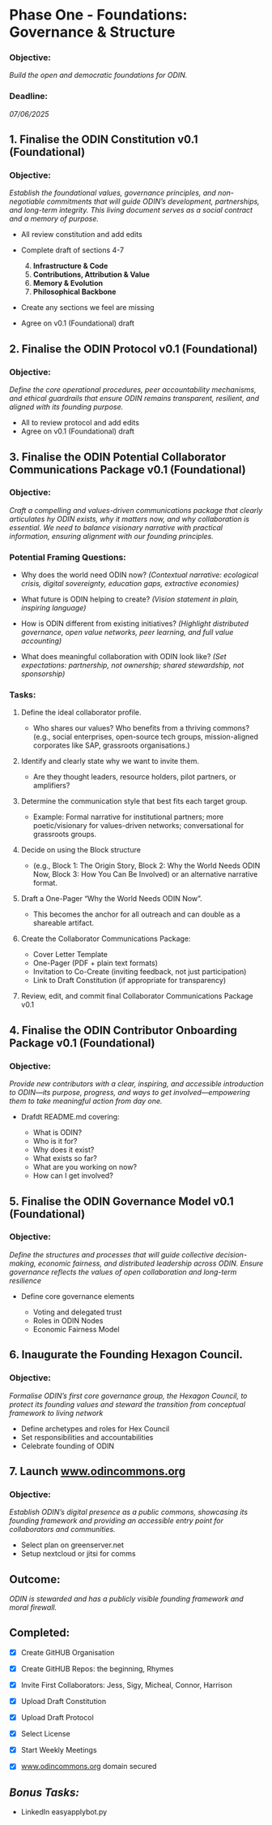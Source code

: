 # Phase One - Foundations: Governance & Structure

### **Objective**:

_Build the open and democratic foundations for ODIN._

### **Deadline:**

_07/06/2025_

## 1. Finalise the ODIN Constitution v0.1 (Foundational)

### **Objective:**

_Establish the foundational values, governance principles, and non-negotiable commitments that will guide ODIN’s development, partnerships, and long-term integrity. This living document serves as a social contract and a memory of purpose._

- All review constitution and add edits
- Complete draft of sections 4-7
  
  4. **Infrastructure & Code**
  5. **Contributions, Attribution & Value**
  6. **Memory & Evolution**
  7. **Philosophical Backbone**

- Create any sections we feel are missing
- Agree on v0.1 (Foundational) draft

## 2. Finalise the ODIN Protocol v0.1 (Foundational)

### **Objective:** 

_Define the core operational procedures, peer accountability mechanisms, and ethical guardrails that ensure ODIN remains transparent, resilient, and aligned with its founding purpose._

- All to review protocol and add edits
- Agree on v0.1 (Foundational) draft

## 3. Finalise the ODIN Potential Collaborator Communications Package v0.1 (Foundational)

### **Objective:** 

_Craft a compelling and values-driven communications package that clearly articulates hy ODIN exists, why it matters now, and why collaboration is essential. We need to balance visionary narrative with practical information, ensuring alignment with our founding principles._

### Potential Framing Questions:

- Why does the world need ODIN now? _(Contextual narrative: ecological crisis, digital sovereignty, education gaps, extractive economies)_

- What future is ODIN helping to create? _(Vision statement in plain, inspiring language)_

- How is ODIN different from existing initiatives? _(Highlight distributed governance, open value networks, peer learning, and full value accounting)_

- What does meaningful collaboration with ODIN look like? _(Set expectations: partnership, not ownership; shared stewardship, not sponsorship)_

### Tasks:

1. Define the ideal collaborator profile.
    - Who shares our values? Who benefits from a thriving commons? (e.g., social enterprises, open-source tech groups, mission-aligned corporates like SAP, grassroots organisations.)

2. Identify and clearly state why we want to invite them.
    - Are they thought leaders, resource holders, pilot partners, or amplifiers?

3. Determine the communication style that best fits each target group.
    - Example: Formal narrative for institutional partners; more poetic/visionary for values-driven networks; conversational for grassroots groups.

4. Decide on using the Block structure 
    - (e.g., Block 1: The Origin Story, Block 2: Why the World Needs ODIN Now, Block 3: How You Can Be Involved) or an alternative narrative format.

5. Draft a One-Pager “Why the World Needs ODIN Now”.
    - This becomes the anchor for all outreach and can double as a shareable artifact.

6. Create the Collaborator Communications Package:

    - Cover Letter Template
    - One-Pager (PDF + plain text formats)
    - Invitation to Co-Create (inviting feedback, not just participation)
    - Link to Draft Constitution (if appropriate for transparency)

7. Review, edit, and commit final Collaborator Communications Package v0.1


## 4. Finalise the ODIN Contributor Onboarding Package v0.1 (Foundational)

### **Objective:** 

_Provide new contributors with a clear, inspiring, and accessible introduction to ODIN—its purpose, progress, and ways to get involved—empowering them to take meaningful action from day one._

- Drafdt README.md covering:

  - What is ODIN?
  - Who is it for?
  - Why does it exist?
  - What exists so far?
  - What are you working on now?
  - How can I get involved?

## 5. Finalise the ODIN Governance Model v0.1 (Foundational)

### **Objective:**

_Define the structures and processes that will guide collective decision-making, economic fairness, and distributed leadership across ODIN. Ensure governance reflects the values of open collaboration and long-term resilience_

- Define core governance elements

  - Voting and delegated trust
  - Roles in ODIN Nodes
  - Economic Fairness Model

## 6. Inaugurate the Founding Hexagon Council.

### **Objective:**

_Formalise ODIN’s first core governance group, the Hexagon Council, to protect its founding values and steward the transition from conceptual framework to living network_

- Define archetypes and roles for Hex Council
- Set responsibilities and accountabilities
- Celebrate founding of ODIN

## 7. Launch www.odincommons.org

### **Objective:**

_Establish ODIN’s digital presence as a public commons, showcasing its founding framework and providing an accessible entry point for collaborators and communities._

- Select plan on greenserver.net
- Setup nextcloud or jitsi for comms

## **Outcome:**

_ODIN is stewarded and has a publicly visible founding framework and moral firewall._

## Completed:

- [x] Create GitHUB Organisation
- [x] Create GitHUB Repos: the beginning, Rhymes
- [x] Invite First Collaborators: Jess, Sigy, Micheal, Connor, Harrison
- [x] Upload Draft Constitution
- [x] Upload Draft Protocol
- [x] Select License
- [x] Start Weekly Meetings
- [x] www.odincommons.org domain secured


## _Bonus Tasks:_

- LinkedIn easyapplybot.py
